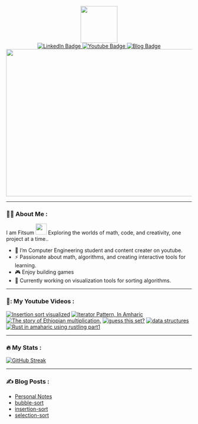 <div id="header" align="center">
  <img src="https://i.giphy.com/media/v1.Y2lkPTc5MGI3NjExMThjdXB1MXJ5M2hxZHA4aHpyaHFsdGw4YXF4Nm81MmZhcW9tYWFzdyZlcD12MV9pbnRlcm5hbF9naWZfYnlfaWQmY3Q9cw/QX7nMrAHVN0FFD7EtK/giphy.gif" width="100"/>
   <div id="badges">
     <a href="linkedin.com/in/fit-s-u-m">
       <img src="https://img.shields.io/badge/LinkedIn-blue?style=for-the-badge&logo=linkedin&logoColor=white" alt="LinkedIn Badge"/>
     </a>
     <a href="youtube.com/@Nehemiah-zm1ip">
       <img src="https://img.shields.io/badge/YouTube-red?style=for-the-badge&logo=youtube&logoColor=white" alt="Youtube Badge"/>
     </a>
     <a href="fit-s-u-m.github.io">
       <img src="https://img.shields.io/badge/Blog-black?style=for-the-badge" alt="Blog Badge"/>
     </a>
   </div>
   <div align="center">
  <img src="https://i.giphy.com/media/v1.Y2lkPTc5MGI3NjExcXd4aHRhZWlkYXZjNzd0cXU4dnl2bnZ1YXE0YWx2Mm5mZGZ6amlvZSZlcD12MV9pbnRlcm5hbF9naWZfYnlfaWQmY3Q9Zw/SWoSkN6DxTszqIKEqv/giphy.gif" width="700" height="400"/>
</div>
</div>

---


### :technologist: About Me :


I am Fitsum <img src="https://media.giphy.com/media/WUlplcMpOCEmTGBtBW/giphy.gif" width="30"> Exploring the worlds of math, code, and creativity, one project at a time..

- :telescope: I’m Computer Engineering student and content creater on youtube.
- :zap: Passionate about math, algorithms, and creating interactive tools for learning.
- :video_game: Enjoy building games
- :seedling: Currently working on visualization tools for sorting algorithms.
  
---

### 🎥: My Youtube Videos :
<!-- BEGIN YOUTUBE-CARDS -->
[![Insertion sort visualized](https://ytcards.demolab.com/?id=UC406o5hHOU&title=Insertion+sort+visualized&lang=en&timestamp=1729311485&background_color=%230d1117&title_color=%23ffffff&stats_color=%23dedede&max_title_lines=1&width=250&border_radius=5 "Insertion sort visualized")](https://www.youtube.com/watch?v=UC406o5hHOU)
[![Iterator Pattern, In Amharic](https://ytcards.demolab.com/?id=USq1NnfhV2Y&title=Iterator+Pattern%2C+In+Amharic&lang=en&timestamp=1715626214&background_color=%230d1117&title_color=%23ffffff&stats_color=%23dedede&max_title_lines=1&width=250&border_radius=5 "Iterator Pattern, In Amharic")](https://www.youtube.com/watch?v=USq1NnfhV2Y)
[![The story of Ethiopian multiplication.](https://ytcards.demolab.com/?id=y5sdg_IRYqc&title=The+story+of+Ethiopian+multiplication.&lang=en&timestamp=1713141925&background_color=%230d1117&title_color=%23ffffff&stats_color=%23dedede&max_title_lines=1&width=250&border_radius=5 "The story of Ethiopian multiplication.")](https://www.youtube.com/watch?v=y5sdg_IRYqc)
[![guess this set?](https://ytcards.demolab.com/?id=8NvueNKbQiY&title=guess+this+set%3F&lang=en&timestamp=1712346194&background_color=%230d1117&title_color=%23ffffff&stats_color=%23dedede&max_title_lines=1&width=250&border_radius=5 "guess this set?")](https://www.youtube.com/watch?v=8NvueNKbQiY)
[![data structures](https://ytcards.demolab.com/?id=I6zMjpxpUXs&title=data+structures&lang=en&timestamp=1711109305&background_color=%230d1117&title_color=%23ffffff&stats_color=%23dedede&max_title_lines=1&width=250&border_radius=5 "data structures")](https://www.youtube.com/watch?v=I6zMjpxpUXs)
[![Rust in amaharic using rustling part1](https://ytcards.demolab.com/?id=ECb0Bzt2hBo&title=Rust+in+amaharic+using+rustling+part1&lang=en&timestamp=1709503830&background_color=%230d1117&title_color=%23ffffff&stats_color=%23dedede&max_title_lines=1&width=250&border_radius=5 "Rust in amaharic using rustling part1")](https://www.youtube.com/watch?v=ECb0Bzt2hBo)
<!-- END YOUTUBE-CARDS -->

---

### :fire: My Stats :
[![GitHub Streak](https://github-readme-streak-stats.herokuapp.com?user=fit-s-u-m&theme=dayfox)](https://git.io/streak-stats)

---

### :writing_hand: Blog Posts :
<!-- BLOG-POST-LIST:START -->
- [Personal Notes](https://fit-s-u-m.github.io/)
- [bubble-sort](https://fit-s-u-m.github.io/Algorithms/bubble-sort)
- [insertion-sort](https://fit-s-u-m.github.io/Algorithms/insertion-sort)
- [selection-sort](https://fit-s-u-m.github.io/Algorithms/selection-sort)
<!-- BLOG-POST-LIST:END -->
